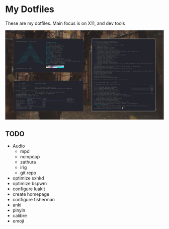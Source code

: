 # My Dotfiles
These are my dotfiles. Main focus is on X11, and dev tools

![current desktop](scrots/2022-11-18-105928_1920x1080_scrot.png)

## TODO
* Audio
    * mpd
    * ncmpcpp
    * zathura
    * irig
    * git repo
* optimize sxhkd
* optimize bspwm
* configure luakit
* create homepage
* configure fisherman
* anki
* pinyin
* calibre
* emoji
